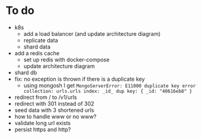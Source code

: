 # To do

- k8s
    - add a load balancer (and update architecture diagram)
    - replicate data
    - shard data
- add a redis cache
  - set up redis with docker-compose
  - update architecture diagram
- shard db
- fix: no exception is thrown if there is a duplicate key
  - using mongosh I get `MongoServerError: E11000 duplicate key error collection: urls.urls index: _id_ dup key: { _id: "40616eb8" }`
- redirect from / to /v1/urls
- redirect with 301 instead of 302
- seed data with 3 shortened urls
- how to handle www or no www?
- validate long url exists
- persist https and http?
